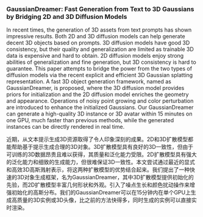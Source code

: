 ### GaussianDreamer: Fast Generation from Text to 3D Gaussians by Bridging 2D and 3D Diffusion Models

In recent times, the generation of 3D assets from text prompts has shown impressive results. Both 2D and 3D diffusion models can help generate decent 3D objects based on prompts. 3D diffusion models have good 3D consistency, but their quality and generalization are limited as trainable 3D data is expensive and hard to obtain. 2D diffusion models enjoy strong abilities of generalization and fine generation, but 3D consistency is hard to guarantee. This paper attempts to bridge the power from the two types of diffusion models via the recent explicit and efficient 3D Gaussian splatting representation. A fast 3D object generation framework, named as GaussianDreamer, is proposed, where the 3D diffusion model provides priors for initialization and the 2D diffusion model enriches the geometry and appearance. Operations of noisy point growing and color perturbation are introduced to enhance the initialized Gaussians. Our GaussianDreamer can generate a high-quality 3D instance or 3D avatar within 15 minutes on one GPU, much faster than previous methods, while the generated instances can be directly rendered in real time.

近期，从文本提示生成3D资源取得了令人印象深刻的成果。2D和3D扩散模型都能帮助基于提示生成合理的3D对象。3D扩散模型具有良好的3D一致性，但由于可训练的3D数据昂贵且难以获得，其质量和泛化能力受限。2D扩散模型具有强大的泛化能力和细致的生成能力，但很难保证3D一致性。本文尝试通过最近的显式和高效3D高斯溅射表示，将这两种扩散模型的优势结合起来。我们提出了一种快速的3D对象生成框架，名为GaussianDreamer，其中3D扩散模型提供初始化的先验，而2D扩散模型丰富几何形状和外观。引入了噪点生长和颜色扰动操作来增强初始化的高斯分布。我们的GaussianDreamer可以在15分钟内在单个GPU上生成高质量的3D实例或3D头像，比之前的方法快得多，同时生成的实例可以直接实时渲染。
